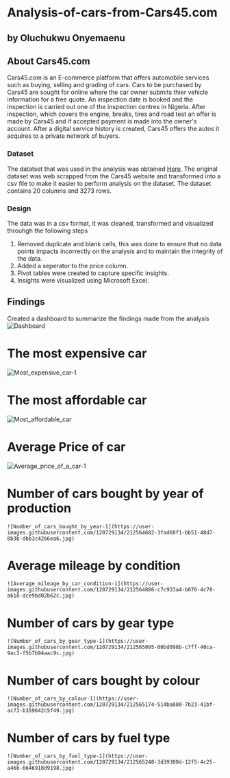 # Analysis-of-cars-from-Cars45.com
## by Oluchukwu Onyemaenu


## About Cars45.com
Cars45.com is an E-commerce platform that offers automobile services such as buying, selling and grading of cars. Cars to be purchased by Cars45 are sought for online where the car owner submits thier vehicle information for a free quote. An inspection date is booked and the inspection is carried out one of the inspection centres in Nigeria. After inspection, which covers the engine, breaks, tires and road test an offer is made by Cars45 and if accepted payment is made into the owner's account.
After a digital service history is created, Cars45 offers the autos it acquires to a private network of buyers.

### Dataset
The datatset that was used in the analysis was obtained [Here](https://www.kaggle.com/datasets/makindekayode/nigerian-car-prices-dataset). The original dataset was web scrapped from the Cars45 website and transformed into a csv file to make it easier to perform analysis on the dataset. The dataset contains 20 columns and 3273 rows.

### Design
The data was in a csv format, it was cleaned, transformed and visualized throuhgh the following steps
1. Removed duplicate and blank cells, this was done to ensure that no data points impacts incorrectly on the analysis and to maintain the integrity of the data.
2. Added a seperator to the price column.
3. Pivot tables were created to capture specific insights.
4. Insights were visualized using Microsoft Excel.
    
    
## Findings
Created a dashboard to summarize the findings made from the analysis
   ![Dashboard](https://user-images.githubusercontent.com/120729134/212563907-7acad4e6-b019-4f96-a4c0-44bc5fcd5d15.jpg)
# The most expensive car
   ![Most_expensive_car-1](https://user-images.githubusercontent.com/120729134/212564319-16ac8157-5245-4f5f-9853-8d3b750fdc46.jpg)
# The most affordable car
   ![Most_affordable_car](https://user-images.githubusercontent.com/120729134/212549064-d01ccddf-02a1-42c7-a48d-557726a957dd.png)
# Average Price of car
   ![Average_price_of_a_car-1](https://user-images.githubusercontent.com/120729134/212564561-59480243-bfb1-4514-8201-fdcbc0e2c5af.jpg)
# Number of cars bought by year of production 
    ![Number_of_cars_bought_by_year-1](https://user-images.githubusercontent.com/120729134/212564682-3fad60f1-bb51-48d7-8b3b-dbb3c4266ea6.jpg)
# Average mileage by condition
    ![Average_mileage_by_car_condition-1](https://user-images.githubusercontent.com/120729134/212564886-c7c933a4-b076-4c78-a618-dce9bd02b62c.jpg)
# Number of cars by gear type
    ![Number_of_cars_by_gear_type-1](https://user-images.githubusercontent.com/120729134/212565095-00bd098b-c7ff-40ca-9ac3-f5b7b94aac9c.jpg)
# Number of cars bought by colour
    ![Number_of_cars_by_colour-1](https://user-images.githubusercontent.com/120729134/212565174-514ba880-7b23-41bf-ac73-b359642c5f49.jpg)
# Number of cars by fuel type
    ![Number_of_cars_by_fuel_type-1](https://user-images.githubusercontent.com/120729134/212565248-3d39300d-12f5-4c25-a46b-6646918d9198.jpg)
    
  
 
